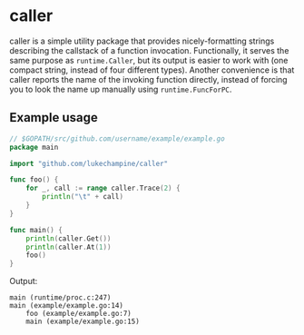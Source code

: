 # caller #

caller is a simple utility package that provides nicely-formatting strings describing the callstack of a function invocation. Functionally, it serves the same purpose as `runtime.Caller`, but its output is easier to work with (one compact string, instead of four different types). Another convenience is that caller reports the name of the invoking function directly, instead of forcing you to look the name up manually using `runtime.FuncForPC`.

## Example usage ##

```go
// $GOPATH/src/github.com/username/example/example.go
package main

import "github.com/lukechampine/caller"

func foo() {
	for _, call := range caller.Trace(2) {
		println("\t" + call)
	}
}

func main() {
	println(caller.Get())
	println(caller.At(1))
	foo()
}
```

Output:
```
main (runtime/proc.c:247)
main (example/example.go:14)
	foo (example/example.go:7)
	main (example/example.go:15)
```
